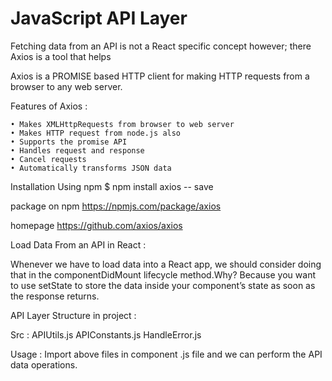 # JavaScript API Layer

Fetching data from an API is not a React specific concept however; there Axios is a tool that helps 

Axios is a PROMISE based HTTP client for making HTTP requests from a browser to any web server.

Features of Axios :

    • Makes XMLHttpRequests from browser to web server
    • Makes HTTP request from node.js also
    • Supports the promise API
    • Handles request and response
    • Cancel requests
    • Automatically transforms JSON data

Installation Using npm
$ npm install axios -- save

package on npm
https://npmjs.com/package/axios

homepage
https://github.com/axios/axios


Load Data From an API in React :

Whenever we have to load data into a React app, we should consider doing that in the componentDidMount lifecycle method.Why? Because you want to use setState to store the data inside your component’s state as soon as the response returns.

API Layer Structure in project :

Src :
APIUtils.js
APIConstants.js
HandleError.js

Usage : Import above files in component .js file and we can perform the API data operations. 
